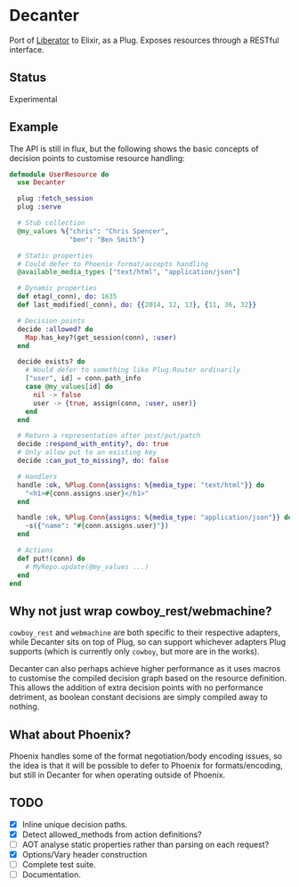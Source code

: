 # Decanter

Port of [Liberator](http://clojure-liberator.github.io/liberator/) to Elixir, as a Plug. Exposes resources through a RESTful interface.

## Status

Experimental

## Example

The API is still in flux, but the following shows the basic concepts of decision points to customise resource handling:

```elixir
defmodule UserResource do
  use Decanter

  plug :fetch_session
  plug :serve

  # Stub collection
  @my_values %{"chris": "Chris Spencer",
               "ben": "Ben Smith"}

  # Static properties
  # Could defer to Phoenix format/accepts handling
  @available_media_types ["text/html", "application/json"]

  # Dynamic properties
  def etag(_conn), do: 1635
  def last_modified(_conn), do: {{2014, 12, 13}, {11, 36, 32}}

  # Decision points
  decide :allowed? do
    Map.has_key?(get_session(conn), :user)
  end

  decide exists? do
    # Would defer to something like Plug.Router ordinarily
    ["user", id] = conn.path_info
    case @my_values[id] do
      nil -> false
      user -> {true, assign(conn, :user, user)}
    end
  end

  # Return a representation after post/put/patch
  decide :respond_with_entity?, do: true
  # Only allow put to an existing key
  decide :can_put_to_missing?, do: false

  # Handlers
  handle :ok, %Plug.Conn{assigns: %{media_type: "text/html"}} do
    "<h1>#{conn.assigns.user}</h1>"
  end

  handle :ok, %Plug.Conn{assigns: %{media_type: "application/json"}} do
    ~s({"name": "#{conn.assigns.user}"})
  end

  # Actions
  def put!(conn) do
    # MyRepo.update(@my_values ...)
  end
end
```

## Why not just wrap cowboy_rest/webmachine?

`cowboy_rest` and `webmachine` are both specific to their respective adapters, while Decanter sits on top of Plug, so can support whichever adapters Plug supports (which is currently only `cowboy`, but more are in the works).

Decanter can also perhaps achieve higher performance as it uses macros to customise the compiled decision graph based on the resource definition. This allows the addition of extra decision points with no performance detriment, as boolean constant decisions are simply compiled away to nothing.

## What about Phoenix?

Phoenix handles some of the format negotiation/body encoding issues, so the idea is that it will be possible to defer to Phoenix for formats/encoding, but still in Decanter for when operating outside of Phoenix.

## TODO

- [x] Inline unique decision paths.
- [x] Detect allowed_methods from action definitions?
- [ ] AOT analyse static properties rather than parsing on each request?
- [x] Options/Vary header construction
- [ ] Complete test suite.
- [ ] Documentation.
